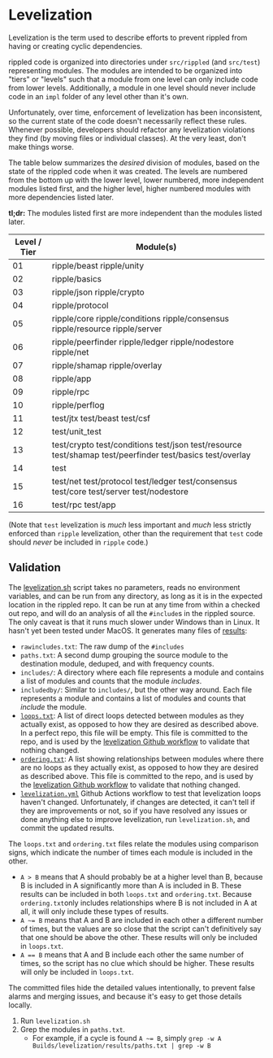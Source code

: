 # Levelization

Levelization is the term used to describe efforts to prevent rippled from
having or creating cyclic dependencies.

rippled code is organized into directories under `src/rippled` (and
`src/test`) representing modules. The modules are intended to be
organized into "tiers" or "levels" such that a module from one level can
only include code from lower levels. Additionally, a module
in one level should never include code in an `impl` folder of any level
other than it's own.

Unfortunately, over time, enforcement of levelization has been
inconsistent, so the current state of the code doesn't necessarily
reflect these rules. Whenever possible, developers should refactor any
levelization violations they find (by moving files or individual
classes). At the very least, don't make things worse.

The table below summarizes the _desired_ division of modules, based on the
state of the rippled code when it was created. The levels are numbered from
the bottom up with the lower level, lower numbered, more independent
modules listed first, and the higher level, higher numbered modules with
more dependencies listed later.

**tl;dr:** The modules listed first are more independent than the modules
listed later.

| Level / Tier | Module(s)                                     |
|--------------|-----------------------------------------------|
| 01           | ripple/beast ripple/unity
| 02           | ripple/basics
| 03           | ripple/json ripple/crypto
| 04           | ripple/protocol
| 05           | ripple/core ripple/conditions ripple/consensus ripple/resource ripple/server
| 06           | ripple/peerfinder ripple/ledger ripple/nodestore ripple/net
| 07           | ripple/shamap ripple/overlay
| 08           | ripple/app
| 09           | ripple/rpc
| 10           | ripple/perflog
| 11           | test/jtx test/beast test/csf
| 12           | test/unit_test
| 13           | test/crypto test/conditions test/json test/resource test/shamap test/peerfinder test/basics test/overlay
| 14           | test
| 15           | test/net test/protocol test/ledger test/consensus test/core test/server test/nodestore
| 16           | test/rpc test/app

(Note that `test` levelization is *much* less important and *much* less
strictly enforced than `ripple` levelization, other than the requirement
that `test` code should *never* be included in `ripple` code.)

## Validation

The [levelization.sh](levelization.sh) script takes no parameters,
reads no environment variables, and can be run from any directory,
as long as it is in the expected location in the rippled repo.
It can be run at any time from within a checked out repo, and will
do an analysis of all the `#include`s in
the rippled source. The only caveat is that it runs much slower
under Windows than in Linux. It hasn't yet been tested under MacOS.
It generates many files of [results](results):

* `rawincludes.txt`: The raw dump of the `#includes`
* `paths.txt`: A second dump grouping the source module
  to the destination module, deduped, and with frequency counts.
* `includes/`: A directory where each file represents a module and
  contains a list of modules and counts that the module _includes_.
* `includedby/`: Similar to `includes/`, but the other way around. Each
  file represents a module and contains a list of modules and counts
  that _include_ the module.
* [`loops.txt`](results/loops.txt): A list of direct loops detected
  between modules as they actually exist, as opposed to how they are
  desired as described above. In a perfect repo, this file will be
  empty.
  This file is committed to the repo, and is used by the [levelization
  Github workflow](../../.github/workflows/check-levelization.yml) to validate
  that nothing changed.
* [`ordering.txt`](results/ordering.txt): A list showing relationships
  between modules where there are no loops as they actually exist, as
  opposed to how they are desired as described above.
  This file is committed to the repo, and is used by the [levelization
  Github workflow](../../.github/workflows/check-levelization.yml) to validate
  that nothing changed.
* [`levelization.yml`](../../.github/workflows/check-levelization.yml)
  Github Actions workflow to test that levelization loops haven't
  changed.  Unfortunately, if changes are detected, it can't tell if
  they are improvements or not, so if you have resolved any issues or
  done anything else to improve levelization, run `levelization.sh`,
  and commit the updated results.

The  `loops.txt` and `ordering.txt` files relate the modules
using comparison signs, which indicate the number of times each
module is included in the other.

* `A > B` means that A should probably be at a higher level than B,
  because B is included in A significantly more than A is included in B.
  These results can be included in both `loops.txt` and `ordering.txt`.
  Because `ordering.txt`only includes relationships where B is not
  included in A at all, it will only include these types of results.
* `A ~= B` means that A and B are included in each other a different
  number of times, but the values are so close that the script can't
  definitively say that one should be above the other. These results
  will only be included in `loops.txt`.
* `A == B` means that A and B include each other the same number of
  times, so the script has no clue which should be higher. These results
  will only be included in `loops.txt`.

The committed files hide the detailed values intentionally, to
prevent false alarms and merging issues, and because it's easy to
get those details locally.

1. Run `levelization.sh`
2. Grep the modules in `paths.txt`.
   * For example, if a cycle is found `A ~= B`, simply `grep -w
     A Builds/levelization/results/paths.txt | grep -w B`
